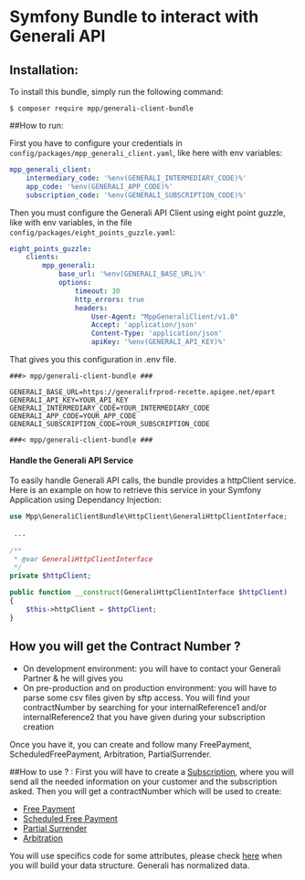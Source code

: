 Symfony Bundle to interact with Generali API
============================================

## Installation:

To install this bundle, simply run the following command:
```
$ composer require mpp/generali-client-bundle
```

##How to run:

First you have to configure your credentials in `config/packages/mpp_generali_client.yaml`, like here with env variables:
```yaml
mpp_generali_client:
    intermediary_code: '%env(GENERALI_INTERMEDIARY_CODE)%'
    app_code: '%env(GENERALI_APP_CODE)%'
    subscription_code: '%env(GENERALI_SUBSCRIPTION_CODE)%'
```

Then you must configure the Generali API Client using eight point guzzle, like with env variables, 
in the file `config/packages/eight_points_guzzle.yaml`:
```yaml
eight_points_guzzle:
    clients:
        mpp_generali:
            base_url: '%env(GENERALI_BASE_URL)%'
            options:
                timeout: 30
                http_errors: true
                headers:
                    User-Agent: "MppGeneraliClient/v1.0"
                    Accept: 'application/json'
                    Content-Type: 'application/json'
                    apiKey: '%env(GENERALI_API_KEY)%'
```  

That gives you this configuration in .env file.
```
###> mpp/generali-client-bundle ###

GENERALI_BASE_URL=https://generalifrprod-recette.apigee.net/epart
GENERALI_API_KEY=YOUR_API_KEY
GENERALI_INTERMEDIARY_CODE=YOUR_INTERMEDIARY_CODE
GENERALI_APP_CODE=YOUR_APP_CODE
GENERALI_SUBSCRIPTION_CODE=YOUR_SUBSCRIPTION_CODE

###< mpp/generali-client-bundle ###
```

#### Handle the Generali API Service
To easily handle Generali API calls, the bundle provides a httpClient service. Here is an example on how to retrieve this service in your Symfony Application using Dependancy Injection:
```php
use Mpp\GeneraliClientBundle\HttpClient\GeneraliHttpClientInterface;
 
 ...
 
/** 
 * @var GeneraliHttpClientInterface 
 */
private $httpClient;

public function __construct(GeneraliHttpClientInterface $httpClient)
{
    $this->httpClient = $httpClient;
}
````

How you will get the Contract Number ?
--------------
- On development environment: you will have to contact your Generali Partner & he will gives you
- On pre-production and on production environment: you will have to parse some csv files given by sftp access. You will find your contractNumber by searching for your internalReference1 and/or internalReference2 that you have given during your subscription creation

Once you have it, you can create and follow many FreePayment, ScheduledFreePayment, Arbitration, PartialSurrender.

##How to use ? :
First you will have to create a [Subscription](./Resources/docs/CallApi/subscription.md), where you will send all the needed information on your customer and the subscription asked.
Then you will get a contractNumber which will be used to create:
- [Free Payment](./Resources/docs/CallApi/free_payment.md)
- [Scheduled Free Payment](./Resources/docs/CallApi/scheduled_free_payment.md)
- [Partial Surrender](./Resources/docs/CallApi/partial_surrender.md)
- [Arbitration](./Resources/docs/CallApi/arbitration.md)

You will use specifics code for some attributes, please check [here](./Resources/docs/referentials.md) when you will build your data structure. 
Generali has normalized data.
